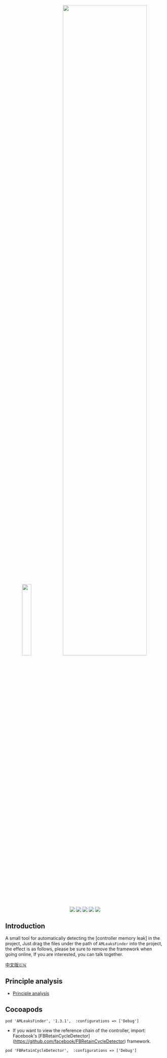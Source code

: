 <p align="center">
    <img  width="24%" src="https://user-images.githubusercontent.com/12118567/89614777-be354b80-d8b7-11ea-8af5-8400157f8fd4.gif"/>
    <img  width="72.5%" src="https://user-images.githubusercontent.com/12118567/89611994-4a904000-d8b1-11ea-8076-b3a754a9db49.png"/>
<p/>
<p align="center">
<a href="https://en.wikipedia.org/wiki/IOS"><img src="https://img.shields.io/badge/platform-iOS-red.svg"></a>
<a href="https://en.wikipedia.org/wiki/IOS_8"><img src="https://img.shields.io/badge/support-iOS%208%2B%20-blue.svg?style=flat"></a>
<a href="https://github.com/liangdahong/AMLeaksFinder/releases"><img src="https://img.shields.io/cocoapods/v/AMLeaksFinder.svg"></a>
<a href="https://en.wikipedia.org/wiki/Objective-C"><img src="https://img.shields.io/badge/language-Objective--C-orange.svg"></a>
<a href="https://github.com/liangdahong/AMLeaksFinder/blob/master/LICENSE"><img src="https://img.shields.io/badge/licenses-MIT-red.svg"></a>
</p>

## Introduction

A small tool for automatically detecting the [controller memory leak] in the project, Just drag the files under the path of `AMLeaksFinder` into the project, the effect is as follows, please be sure to remove the framework when going online, If you are interested, you can talk together.

[中文版🇨🇳](README.md)

## Principle analysis 
- [Principle analysis ](principle.md)

## Cocoapods

```
pod 'AMLeaksFinder', '1.3.1',  :configurations => ['Debug']
```

- If you want to view the reference chain of the controller, import: Facebook's [FBRetainCycleDetector] (https://github.com/facebook/FBRetainCycleDetector) framework. 

```
pod 'FBRetainCycleDetector',  :configurations => ['Debug']
```
